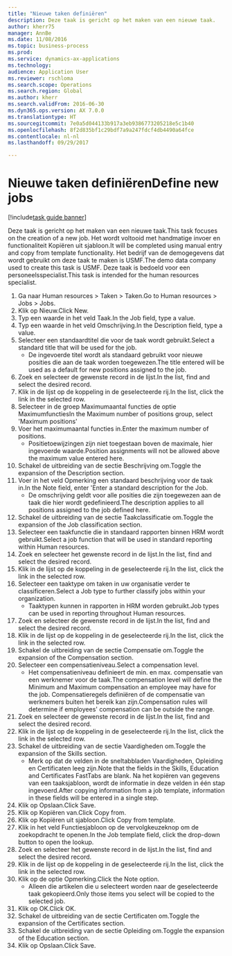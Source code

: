 ```yaml
--- 
title: "Nieuwe taken definiëren"
description: Deze taak is gericht op het maken van een nieuwe taak.
author: kherr75
manager: AnnBe
ms.date: 11/08/2016
ms.topic: business-process
ms.prod: 
ms.service: dynamics-ax-applications
ms.technology: 
audience: Application User
ms.reviewer: rschloma
ms.search.scope: Operations
ms.search.region: Global
ms.author: kherr
ms.search.validFrom: 2016-06-30
ms.dyn365.ops.version: AX 7.0.0
ms.translationtype: HT
ms.sourcegitcommit: 7e0a5d044133b917a3eb9386773205218e5c1b40
ms.openlocfilehash: 8f2d835bf1c29bdf7a9a247fdcf4db4490a64fce
ms.contentlocale: nl-nl
ms.lasthandoff: 09/29/2017

---
```

# <a name="define-new-jobs"></a><span data-ttu-id="d8fe1-103">Nieuwe taken definiëren</span><span class="sxs-lookup"><span data-stu-id="d8fe1-103">Define new jobs</span></span>

[!include[task guide banner](../../includes/task-guide-banner.md)]

<span data-ttu-id="d8fe1-104">Deze taak is gericht op het maken van een nieuwe taak.</span><span class="sxs-lookup"><span data-stu-id="d8fe1-104">This task focuses on the creation of a new job.</span></span> <span data-ttu-id="d8fe1-105">Het wordt voltooid met handmatige invoer en functionaliteit Kopiëren uit sjabloon.</span><span class="sxs-lookup"><span data-stu-id="d8fe1-105">It will be completed using manual entry and copy from template functionality.</span></span> <span data-ttu-id="d8fe1-106">Het bedrijf van de demogegevens dat wordt gebruikt om deze taak te maken is USMF.</span><span class="sxs-lookup"><span data-stu-id="d8fe1-106">The demo data company used to create this task is USMF.</span></span> <span data-ttu-id="d8fe1-107">Deze taak is bedoeld voor een personeelsspecialist.</span><span class="sxs-lookup"><span data-stu-id="d8fe1-107">This task is intended for the human resources specialist.</span></span>

1. <span data-ttu-id="d8fe1-108">Ga naar Human resources > Taken > Taken.</span><span class="sxs-lookup"><span data-stu-id="d8fe1-108">Go to Human resources > Jobs > Jobs.</span></span>
2. <span data-ttu-id="d8fe1-109">Klik op Nieuw.</span><span class="sxs-lookup"><span data-stu-id="d8fe1-109">Click New.</span></span>
3. <span data-ttu-id="d8fe1-110">Typ een waarde in het veld Taak.</span><span class="sxs-lookup"><span data-stu-id="d8fe1-110">In the Job field, type a value.</span></span>
4. <span data-ttu-id="d8fe1-111">Typ een waarde in het veld Omschrijving.</span><span class="sxs-lookup"><span data-stu-id="d8fe1-111">In the Description field, type a value.</span></span>
5. <span data-ttu-id="d8fe1-112">Selecteer een standaardtitel die voor de taak wordt gebruikt.</span><span class="sxs-lookup"><span data-stu-id="d8fe1-112">Select a standard title that will be used for the job.</span></span> 
    * <span data-ttu-id="d8fe1-113">De ingevoerde titel wordt als standaard gebruikt voor nieuwe posities die aan de taak worden toegewezen.</span><span class="sxs-lookup"><span data-stu-id="d8fe1-113">The title entered will be used as a default for new positions assigned to the job.</span></span>  
6. <span data-ttu-id="d8fe1-114">Zoek en selecteer de gewenste record in de lijst.</span><span class="sxs-lookup"><span data-stu-id="d8fe1-114">In the list, find and select the desired record.</span></span>
7. <span data-ttu-id="d8fe1-115">Klik in de lijst op de koppeling in de geselecteerde rij.</span><span class="sxs-lookup"><span data-stu-id="d8fe1-115">In the list, click the link in the selected row.</span></span>
8. <span data-ttu-id="d8fe1-116">Selecteer in de groep Maximumaantal functies de optie Maximumfuncties</span><span class="sxs-lookup"><span data-stu-id="d8fe1-116">In the Maximum number of positions group, select 'Maximum positions'</span></span>
9. <span data-ttu-id="d8fe1-117">Voer het maximumaantal functies in.</span><span class="sxs-lookup"><span data-stu-id="d8fe1-117">Enter the maximum number of positions.</span></span> 
    * <span data-ttu-id="d8fe1-118">Positietoewijzingen zijn niet toegestaan boven de maximale, hier ingevoerde waarde.</span><span class="sxs-lookup"><span data-stu-id="d8fe1-118">Position assignments will not be allowed above the maximum value entered here.</span></span>  
10. <span data-ttu-id="d8fe1-119">Schakel de uitbreiding van de sectie Beschrijving om.</span><span class="sxs-lookup"><span data-stu-id="d8fe1-119">Toggle the expansion of the Description section.</span></span>
11. <span data-ttu-id="d8fe1-120">Voer in het veld Opmerking een standaard beschrijving voor de taak in.</span><span class="sxs-lookup"><span data-stu-id="d8fe1-120">In the Note field, enter 'Enter a standard description for the Job.</span></span>
    * <span data-ttu-id="d8fe1-121">De omschrijving geldt voor alle posities die zijn toegewezen aan de taak die hier wordt gedefinieerd.</span><span class="sxs-lookup"><span data-stu-id="d8fe1-121">The description applies to all positions assigned to the job defined here.</span></span>  
12. <span data-ttu-id="d8fe1-122">Schakel de uitbreiding van de sectie Taakclassificatie om.</span><span class="sxs-lookup"><span data-stu-id="d8fe1-122">Toggle the expansion of the Job classification section.</span></span>
13. <span data-ttu-id="d8fe1-123">Selecteer een taakfunctie die in standaard rapporten binnen HRM wordt gebruikt.</span><span class="sxs-lookup"><span data-stu-id="d8fe1-123">Select a job function that will be used in standard reporting within Human resources.</span></span>
14. <span data-ttu-id="d8fe1-124">Zoek en selecteer het gewenste record in de lijst.</span><span class="sxs-lookup"><span data-stu-id="d8fe1-124">In the list, find and select the desired record.</span></span>
15. <span data-ttu-id="d8fe1-125">Klik in de lijst op de koppeling in de geselecteerde rij.</span><span class="sxs-lookup"><span data-stu-id="d8fe1-125">In the list, click the link in the selected row.</span></span>
16. <span data-ttu-id="d8fe1-126">Selecteer een taaktype om taken in uw organisatie verder te classificeren.</span><span class="sxs-lookup"><span data-stu-id="d8fe1-126">Select a Job type to further classify jobs within your organization.</span></span> 
    * <span data-ttu-id="d8fe1-127">Taaktypen kunnen in rapporten in HRM worden gebruikt.</span><span class="sxs-lookup"><span data-stu-id="d8fe1-127">Job types can be used in reporting throughout Human resources.</span></span>  
17. <span data-ttu-id="d8fe1-128">Zoek en selecteer de gewenste record in de lijst.</span><span class="sxs-lookup"><span data-stu-id="d8fe1-128">In the list, find and select the desired record.</span></span>
18. <span data-ttu-id="d8fe1-129">Klik in de lijst op de koppeling in de geselecteerde rij.</span><span class="sxs-lookup"><span data-stu-id="d8fe1-129">In the list, click the link in the selected row.</span></span>
19. <span data-ttu-id="d8fe1-130">Schakel de uitbreiding van de sectie Compensatie om.</span><span class="sxs-lookup"><span data-stu-id="d8fe1-130">Toggle the expansion of the Compensation section.</span></span>
20. <span data-ttu-id="d8fe1-131">Selecteer een compensatieniveau.</span><span class="sxs-lookup"><span data-stu-id="d8fe1-131">Select a compensation level.</span></span>
    * <span data-ttu-id="d8fe1-132">Het compensatieniveau definieert de min. en max. compensatie van een werknemer voor de taak.</span><span class="sxs-lookup"><span data-stu-id="d8fe1-132">The compensation level will define the Minimum and Maximum compensation an employee may have for the job.</span></span> <span data-ttu-id="d8fe1-133">Compensatieregels definiëren of de compensatie van werknemers buiten het bereik kan zijn.</span><span class="sxs-lookup"><span data-stu-id="d8fe1-133">Compensation rules will determine if employees' compensation can be outside the range.</span></span>  
21. <span data-ttu-id="d8fe1-134">Zoek en selecteer de gewenste record in de lijst.</span><span class="sxs-lookup"><span data-stu-id="d8fe1-134">In the list, find and select the desired record.</span></span>
22. <span data-ttu-id="d8fe1-135">Klik in de lijst op de koppeling in de geselecteerde rij.</span><span class="sxs-lookup"><span data-stu-id="d8fe1-135">In the list, click the link in the selected row.</span></span>
23. <span data-ttu-id="d8fe1-136">Schakel de uitbreiding van de sectie Vaardigheden om.</span><span class="sxs-lookup"><span data-stu-id="d8fe1-136">Toggle the expansion of the Skills section.</span></span>
    * <span data-ttu-id="d8fe1-137">Merk op dat de velden in de sneltabbladen Vaardigheden, Opleiding en Certificaten leeg zijn.</span><span class="sxs-lookup"><span data-stu-id="d8fe1-137">Note that the fields in the Skills, Education and Certificates FastTabs are blank.</span></span> <span data-ttu-id="d8fe1-138">Na het kopiëren van gegevens van een taaksjabloon, wordt de informatie in deze velden in één stap ingevoerd.</span><span class="sxs-lookup"><span data-stu-id="d8fe1-138">After copying information from a job template, information in these fields will be entered in a single step.</span></span>   
24. <span data-ttu-id="d8fe1-139">Klik op Opslaan.</span><span class="sxs-lookup"><span data-stu-id="d8fe1-139">Click Save.</span></span>
25. <span data-ttu-id="d8fe1-140">Klik op Kopiëren van.</span><span class="sxs-lookup"><span data-stu-id="d8fe1-140">Click Copy from.</span></span>
26. <span data-ttu-id="d8fe1-141">Klik op Kopiëren uit sjabloon.</span><span class="sxs-lookup"><span data-stu-id="d8fe1-141">Click Copy from template.</span></span>
27. <span data-ttu-id="d8fe1-142">Klik in het veld Functiesjabloon op de vervolgkeuzeknop om de zoekopdracht te openen.</span><span class="sxs-lookup"><span data-stu-id="d8fe1-142">In the Job template field, click the drop-down button to open the lookup.</span></span>
28. <span data-ttu-id="d8fe1-143">Zoek en selecteer het gewenste record in de lijst.</span><span class="sxs-lookup"><span data-stu-id="d8fe1-143">In the list, find and select the desired record.</span></span>
29. <span data-ttu-id="d8fe1-144">Klik in de lijst op de koppeling in de geselecteerde rij.</span><span class="sxs-lookup"><span data-stu-id="d8fe1-144">In the list, click the link in the selected row.</span></span>
30. <span data-ttu-id="d8fe1-145">Klik op de optie Opmerking.</span><span class="sxs-lookup"><span data-stu-id="d8fe1-145">Click the Note option.</span></span>
    * <span data-ttu-id="d8fe1-146">Alleen die artikelen die u selecteert worden naar de geselecteerde taak gekopieerd.</span><span class="sxs-lookup"><span data-stu-id="d8fe1-146">Only those items you select will be copied to the selected job.</span></span>    
31. <span data-ttu-id="d8fe1-147">Klik op OK.</span><span class="sxs-lookup"><span data-stu-id="d8fe1-147">Click OK.</span></span>
32. <span data-ttu-id="d8fe1-148">Schakel de uitbreiding van de sectie Certificaten om.</span><span class="sxs-lookup"><span data-stu-id="d8fe1-148">Toggle the expansion of the Certificates section.</span></span>
33. <span data-ttu-id="d8fe1-149">Schakel de uitbreiding van de sectie Opleiding om.</span><span class="sxs-lookup"><span data-stu-id="d8fe1-149">Toggle the expansion of the Education section.</span></span>
34. <span data-ttu-id="d8fe1-150">Klik op Opslaan.</span><span class="sxs-lookup"><span data-stu-id="d8fe1-150">Click Save.</span></span>


